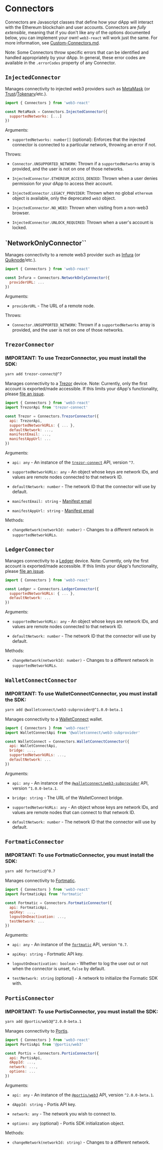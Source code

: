 # Connectors

Connectors are Javascript classes that define how your dApp will interact with the Ethereum blockchain and user accounts. Connectors are _fully extensible_, meaning that if you don't like any of the options documented below, you can implement your own! `web3-react` will work just the same. For more information, see [Custom-Connectors.md](./Custom-Connectors.md).

Note: Some Connectors throw specific errors that can be identified and handled appropriately by your dApp. In general, these error codes are available in the `.errorCodes` property of any Connector.

## `InjectedConnector`

Manages connectivity to injected web3 providers such as [MetaMask](https://metamask.io/) (or [Trust](https://trustwallet.com/)/[Tokenary](https://tokenary.io/)/etc.).

```javascript
import { Connectors } from 'web3-react'

const MetaMask = Connectors.InjectedConnector({
  supportedNetworks: [...]
})
```

Arguments:

- `supportedNetworks: number[]` (optional): Enforces that the injected connector is connected to a particular network, throwing an error if not.

Throws:

- `Connector.UNSUPPORTED_NETWORK`: Thrown if a `supportedNetworks` array is provided, and the user is not on one of those networks.

- `InjectedConnector.ETHEREUM_ACCESS_DENIED`: Thrown when a user denies permission for your dApp to access their account.

- `InjectedConnector.LEGACY_PROVIDER`: Thrown when no global `ethereum` object is available, only the deprecated `web3` object.

- `InjectedConnector.NO_WEB3`: Thrown when visiting from a non-web3 browser.

- `InjectedConnector.UNLOCK_REQUIRED`: Thrown when a user's account is locked.

## `NetworkOnlyConnector``

Manages connectivity to a remote web3 provider such as [Infura](https://infura.io/) (or [Quiknode](https://quiknode.io/)/etc.).

```javascript
import { Connectors } from 'web3-react'

const Infura = Connectors.NetworkOnlyConnector({
  providerURL: ...
})
```

Arguments:

- `providerURL` - The URL of a remote node.

Throws:

- `Connector.UNSUPPORTED_NETWORK`: Thrown if a `supportedNetworks` array is provided, and the user is not on one of those networks.

## `TrezorConnector`

### IMPORTANT: To use TrezorConnector, you must install the SDK:

```bash
yarn add trezor-connect@^7
```

Manages connectivity to a [Trezor](https://trezor.io/) device. Note: Currently, only the first account is exported/made accessible. If this limits your dApp's functionality, please [file an issue](https://github.com/NoahZinsmeister/web3-react-connectors/issues).

```javascript
import { Connectors } from 'web3-react'
import TrezorApi from 'trezor-connect'

const Trezor = Connectors.TrezorConnector({
  api: TrezorApi,
  supportedNetworkURLs: { ... },
  defaultNetwork: ...,
  manifestEmail: ...,
  manifestAppUrl: ...
})
```

Arguments:

- `api: any` - An instance of the [`trezor-connect`](https://github.com/trezor/connect) API, version `^7`.

- `supportedNetworkURLs: any` - An object whose keys are network IDs, and values are remote nodes connected to that network ID.

- `defaultNetwork: number` - The network ID that the connector will use by default.

- `manifestEmail: string` - [Manifest email](https://github.com/trezor/connect/blob/develop/docs/index.md)

- `manifestAppUrl: string` - [Manifest email](https://github.com/trezor/connect/blob/develop/docs/index.md)

Methods:

- `changeNetwork(networkId: number)` - Changes to a different network in `supportedNetworkURLs`.

## `LedgerConnector`

Manages connectivity to a [Ledger](https://www.ledger.com/) device. Note: Currently, only the first account is exported/made accessible. If this limits your dApp's functionality, please [file an issue](https://github.com/NoahZinsmeister/web3-react/issues).

```javascript
import { Connectors } from 'web3-react'

const Ledger = Connectors.LedgerConnector({
  supportedNetworkURLs: { ... },
  defaultNetwork: ...
})
```

Arguments:

- `supportedNetworkURLs: any` - An object whose keys are network IDs, and values are remote nodes connected to that network ID.

- `defaultNetwork: number` - The network ID that the connector will use by default.

Methods:

- `changeNetwork(networkId: number)` - Changes to a different network in `supportedNetworkURLs`.

## `WalletConnectConnector`

### IMPORTANT: To use WalletConnectConnector, you must install the SDK:

```bash
yarn add @walletconnect/web3-subprovider@^1.0.0-beta.1
```

Manages connectivity to a [WalletConnect](https://walletconnect.org/) wallet.

```javascript
import { Connectors } from 'web3-react'
import WalletConnectApi from '@walletconnect/web3-subprovider'

const WalletConnect = Connectors.WalletConnectConnector({
  api: WalletConnectApi,
  bridge: ...,
  supportedNetworkURLs: ...,
  defaultNetwork: ...
})
```

Arguments:

- `api: any` - An instance of the [`@walletconnect/web3-subprovider`](https://github.com/WalletConnect/walletconnect-monorepo) API, version `^1.0.0-beta.1`.

- `bridge: string` - The URL of the WalletConnect bridge.

- `supportedNetworkURLs: any` - An object whose keys are network IDs, and values are remote nodes that can connect to that network ID.

- `defaultNetwork: number` - The network ID that the connector will use by default.

## `FortmaticConnector`

### IMPORTANT: To use FortmaticConnector, you must install the SDK:

```bash
yarn add fortmatic@^0.7
```

Manages connectivity to [Fortmatic](https://fortmatic.com/).

```javascript
import { Connectors } from 'web3-react'
import FortmaticApi from 'fortmatic'

const Fortmatic = Connectors.FortmaticConnector({
  api: FortmaticApi,
  apiKey: ...,
  logoutOnDeactivation: ...,
  testNetwork: ...
})
```

Arguments:

- `api: any` - An instance of the [`fortmatic`](https://developers.fortmatic.com/docs) API, version `^0.7`.

- `apiKey: string` - Fortmatic API key.

- `logoutOnDeactivation: boolean` - Whether to log the user out or not when the connector is unset, `false` by default.

- `testNetwork: string` (optional) - A network to initialize the Formatic SDK with.

## `PortisConnector`

### IMPORTANT: To use PortisConnector, you must install the SDK:

```bash
yarn add @portis/web3@^2.0.0-beta.1
```

Manages connectivity to [Portis](https://www.portis.io/).

```javascript
import { Connectors } from 'web3-react'
import PortisApi from '@portis/web3'

const Portis = Connectors.PortisConnector({
  api: PortisApi,
  dAppId: ...,
  network: ...,
  options: ...
})
```

Arguments:

- `api: any` - An instance of the [`@portis/web3`](https://github.com/portis-project/web-sdk) API, version `^2.0.0-beta.1`.

- `dAppId: string` - Portis API key.

- `network: any` - The network you wish to connect to.

- `options: any` (optional) - Portis SDK initialization object.

Methods:

- `changeNetwork(networkId: string)` - Changes to a different network.
